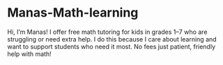 # Manas-Math-learning
Hi, I’m Manas! I offer free math tutoring for kids in grades 1–7 who are struggling or need extra help. I do this because I care about learning and want to support students who need it most. No fees just patient, friendly help with math!
